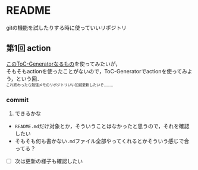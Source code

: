 # README

gitの機能を試したりする時に使っていいリポジトリ

## 第1回 action
[このToC-Generatorなるもの](https://github.com/technote-space/toc-generator/blob/main/README.ja.md)を使ってみたいが，  
そもそもactionを使ったことがないので，ToC-Generatorでactionを使ってみよう，という回．  
<small><small>
  これ終わったら勉強メモのリポジトリいい加減更新したいぞ………
</small></small>

### commit
1. できるかな
  - `README.md`だけ対象とか，そういうことはなかったと思うので，それを確認したい
  - そもそも何も書かない`.md`ファイル全部やってくれるとかそういう感じで合ってる？
  - [  ] 次は更新の様子も確認したい
